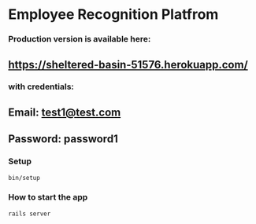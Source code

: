 # Employee Recognition Platfrom


### Production version is available here:
## https://sheltered-basin-51576.herokuapp.com/

### with credentials:
## Email: test1@test.com
## Password: password1

### Setup
```
bin/setup
```

### How to start the app
```
rails server
```
